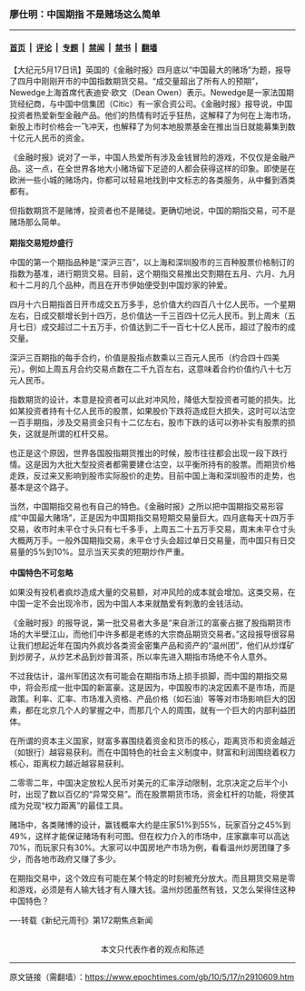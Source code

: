 ### 廖仕明：中国期指 不是赌场这么简单

---

#### [首页](../../../..?n2910609) &nbsp;|&nbsp; [评论](../../../../../epoch-comment?n2910609) &nbsp;|&nbsp; [专题](../../../../../epoch-special?n2910609) &nbsp;|&nbsp; [禁闻](../../../../../epoch-news?n2910609) &nbsp;|&nbsp; [禁书](../../../../../books?n2910609) &nbsp;|&nbsp; [翻墙](https://github.com/gfw-breaker/nogfw/blob/master/README.md?n2910609)


<div class="post_content" id="artbody" itemprop="articleBody">
 <!-- article content begin -->
 <p>
  【大纪元5月17日讯】英国的《金融时报》四月底以“中国最大的赌场”为题，报导了四月中刚刚开市的中国指数期货交易。“成交量超出了所有人的预期”，Newedge上海首席代表迪安‧欧文（Dean Owen）表示。Newedge是一家法国期货经纪商，与中国中信集团（Citic）有一家合资公司。《金融时报》报导说，中国投资者热爱新型金融产品。他们的热情有时近乎狂热，这解释了为何在上海市场，新股上市时价格会一飞冲天，也解释了为何本地股票基金在推出当日就能募集到数十亿元人民币的资金。
 </p>
 <p>
  《金融时报》说对了一半，中国人热爱所有涉及金钱冒险的游戏，不仅仅是金融产品。这一点，在全世界各地大小赌场留下足迹的人都会获得这样的印象。即使是在欧洲一些小城的赌场内，你都可以轻易地找到中文标志的各类服务，从中餐到酒类都有。
 </p>
 <p>
  但指数期货不是赌博，投资者也不是赌徒。更确切地说，中国的期指交易，可不是赌场那么简单。
  <br/>
  <b>
   <br/>
   期指交易短炒盛行
  </b>
 </p>
 <p>
  中国的第一个期指品种是“深沪三百”，以上海和深圳股市的三百种股票价格制订的指数为基准，进行期货交易。目前，这个期指交易推出交割期在五月、六月、九月和十二月的几个品种，而且在开市伊始便受到中国炒家的钟爱。
 </p>
 <p>
  四月十六日期指首日开市成交五万多手，总价值大约四百八十亿人民币。一个星期左右，日成交额增长到十四万，总价值达一千三百四十亿元人民币。到上周末（五月七日）成交超过二十五万手，价值达到二千一百七十亿人民币，超过了股市的成交量。
 </p>
 <p>
  深沪三百期指的每手合约，价值是股指点数乘以三百元人民币（约合四十四美元）。例如上周五月合约交易点数在二千九百左右，这意味着合约价值约八十七万元人民币。
 </p>
 <p>
  指数期货的设计，本意是投资者可以此对冲风险，降低大型投资者可能的损失。比如某投资者持有十亿人民币的股票，如果股价下跌将造成巨大损失，这时可以沽空一百手期指，涉及交易资金只有十二亿左右，股市下跌的话可以弥补实有股票的损失，这就是所谓的杠杆交易。
 </p>
 <p>
  也正是这个原因，世界各国股指期货推出的时候，股市往往都会出现一段下跌行情。这是因为大批大型投资者都需要建仓沽空，以平衡所持有的股票。而期货价格走跌，反过来又影响到股市实际股价的走势。目前中国上海和深圳股市的走势，也基本是这个路子。
 </p>
 <p>
  当然，中国期指交易也有自己的特色。《金融时报》之所以把中国期指交易形容成“中国最大赌场”，正是因为中国期指交易短期交易量巨大。四月底每天十四万手交易，收市时未平仓寸头只有七千多手，上周五二十五万手交易，周末未平仓寸头大概两万手。一般外国期指交易，未平仓寸头会超过单日交易量，而中国只有日交易量的5%到10%。显示当天买卖的短期炒作严重。
  <br/>
  <b>
   <br/>
   中国特色不可忽略
  </b>
 </p>
 <p>
  如果没有投机者疯炒造成大量的交易额，对冲风险的成本就会增加。这类交易，在中国一定不会出现冷市，因为中国人本来就酷爱有刺激的金钱活动。
 </p>
 <p>
  《金融时报》的报导说，第一批交易者大多是“来自浙江的富豪占据了股指期货市场的大半壁江山，而他们中许多都是老练的大宗商品期货交易者。”这段报导很容易让我们想起近年在国内外疯炒各类资金密集产品和资产的“温州团”，他们从炒煤矿到炒房子，从炒艺术品到炒普洱茶，所以率先进入期指市场绝不令人意外。
 </p>
 <p>
  不过我估计，温州军团这次有可能会在期指市场上损手损脚，而中国的期指交易中，将会形成一批中国的新富豪。这是因为，中国股市的决定因素不是市场，而是政策。利率、汇率、市场准入资格、产品价格（如石油）等等对市场影响巨大的因素，都在北京几个人的掌握之中，而那几个人的周围，就有一个巨大的内部利益团体。
 </p>
 <p>
  在所谓的资本主义国家，财富多寡围绕着资金和货币的核心，距离货币和资金越近（如银行）越容易获利。而在中国特色的社会主义制度中，财富和利润围绕着权力核心，距离权力越近越容易获利。
 </p>
 <p>
  二零零二年，中国决定放松人民币对美元的汇率浮动限制，北京决定之后半个小时，出现了数以百亿的“异常交易”。而在股票期货市场，资金杠杆的功能，将使其成为兑现“权力距离”的最佳工具。
 </p>
 <p>
  赌场中，各类赌博的设计，赢钱概率大约是庄家51%到55%，玩家百分之45%到49%，这样才能保证赌场有利可图。但在权力介入的市场中，庄家赢率可以高达70%，而玩家只有30%。大家可以中国房地产市场为例，看看温州炒房团赚了多少，而各地市政府又赚了多少。
 </p>
 <p>
  在期指交易中，这个效应有可能在某个特定的时刻被充分放大。而且期货交易是零和游戏，必须是有人输大钱才有人赚大钱。温州炒团虽然有钱，又怎么架得住这种中国特色？
 </p>
 <p>
  —-转载《新纪元周刊》第172期焦点新闻
  <br/>
  <font color="#ffffff">
   (http://www.dajiyuan.com)
  </font>
  <br/>
  <center>
   <font class="GY13">
    本文只代表作者的观点和陈述
   </font>
  </center>
 </p>
 <!-- article content end -->
 <div id="below_article_ad">
 </div>
</div>


---

原文链接（需翻墙）：https://www.epochtimes.com/gb/10/5/17/n2910609.htm